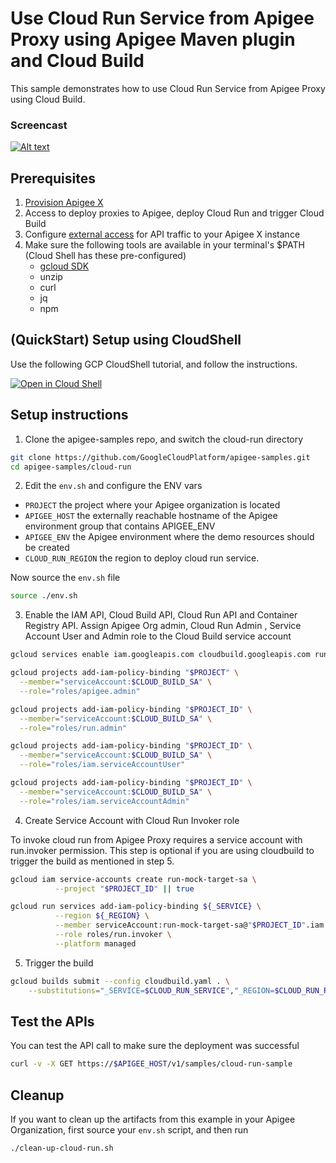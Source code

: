 # Use Cloud Run Service from Apigee Proxy using Apigee Maven plugin and Cloud Build

This sample demonstrates how to use Cloud Run Service from Apigee Proxy using Cloud Build.

### Screencast

[![Alt text](https://img.youtube.com/vi/oyFyPs0tg8Y/0.jpg)](https://www.youtube.com/watch?v=oyFyPs0tg8Y)

## Prerequisites
1. [Provision Apigee X](https://cloud.google.com/apigee/docs/api-platform/get-started/provisioning-intro)
2. Access to deploy proxies to Apigee, deploy Cloud Run and trigger Cloud Build
3. Configure [external access](https://cloud.google.com/apigee/docs/api-platform/get-started/configure-routing#external-access) for API traffic to your Apigee X instance
4. Make sure the following tools are available in your terminal's $PATH (Cloud Shell has these pre-configured)
    * [gcloud SDK](https://cloud.google.com/sdk/docs/install)
    * unzip
    * curl
    * jq
    * npm

## (QuickStart) Setup using CloudShell

Use the following GCP CloudShell tutorial, and follow the instructions.

[![Open in Cloud Shell](https://gstatic.com/cloudssh/images/open-btn.png)](https://ssh.cloud.google.com/cloudshell/open?cloudshell_git_repo=https://github.com/GoogleCloudPlatform/apigee-samples&cloudshell_git_branch=main&cloudshell_workspace=.&cloudshell_tutorial=cloud-run/docs/cloudshell-tutorial-maven.md)

## Setup instructions

1. Clone the apigee-samples repo, and switch the cloud-run directory

```bash
git clone https://github.com/GoogleCloudPlatform/apigee-samples.git
cd apigee-samples/cloud-run
```

2. Edit the `env.sh` and configure the ENV vars

* `PROJECT` the project where your Apigee organization is located
* `APIGEE_HOST` the externally reachable hostname of the Apigee environment group that contains APIGEE_ENV
* `APIGEE_ENV` the Apigee environment where the demo resources should be created
* `CLOUD_RUN_REGION` the region to deploy cloud run service.

Now source the `env.sh` file

```bash
source ./env.sh
```

3. Enable the IAM API, Cloud Build API, Cloud Run API and Container Registry API. Assign Apigee Org admin, Cloud Run Admin , Service Account User and Admin role to the Cloud Build service account

```bash
gcloud services enable iam.googleapis.com cloudbuild.googleapis.com run.googleapis.com containerregistry.googleapis.com

gcloud projects add-iam-policy-binding "$PROJECT" \
  --member="serviceAccount:$CLOUD_BUILD_SA" \
  --role="roles/apigee.admin"

gcloud projects add-iam-policy-binding "$PROJECT_ID" \
  --member="serviceAccount:$CLOUD_BUILD_SA" \
  --role="roles/run.admin"

gcloud projects add-iam-policy-binding "$PROJECT_ID" \
  --member="serviceAccount:$CLOUD_BUILD_SA" \
  --role="roles/iam.serviceAccountUser"

gcloud projects add-iam-policy-binding "$PROJECT_ID" \
  --member="serviceAccount:$CLOUD_BUILD_SA" \
  --role="roles/iam.serviceAccountAdmin"
```

4. Create Service Account with Cloud Run Invoker role

To invoke cloud run from Apigee Proxy requires a service account with run.invoker permission. This step is optional if you are using cloudbuild to trigger the build as mentioned in step 5.

```bash
gcloud iam service-accounts create run-mock-target-sa \
          --project "$PROJECT_ID" || true

gcloud run services add-iam-policy-binding ${_SERVICE} \
          --region ${_REGION} \
          --member serviceAccount:run-mock-target-sa@"$PROJECT_ID".iam.gserviceaccount.com \
          --role roles/run.invoker \
          --platform managed

```

5. Trigger the build

```bash
gcloud builds submit --config cloudbuild.yaml . \
    --substitutions="_SERVICE=$CLOUD_RUN_SERVICE","_REGION=$CLOUD_RUN_REGION","_APIGEE_TEST_ENV=$APIGEE_ENV"
```

## Test the APIs

You can test the API call to make sure the deployment was successful

```bash
curl -v -X GET https://$APIGEE_HOST/v1/samples/cloud-run-sample
```

## Cleanup

If you want to clean up the artifacts from this example in your Apigee Organization, first source your `env.sh` script, and then run

```bash
./clean-up-cloud-run.sh
```
